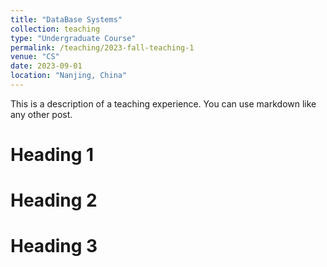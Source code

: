 ```yaml
---
title: "DataBase Systems"
collection: teaching
type: "Undergraduate Course"
permalink: /teaching/2023-fall-teaching-1
venue: "CS"
date: 2023-09-01
location: "Nanjing, China"
---
```


This is a description of a teaching experience. You can use markdown like any other post.

Heading 1
======

Heading 2
======

Heading 3
======